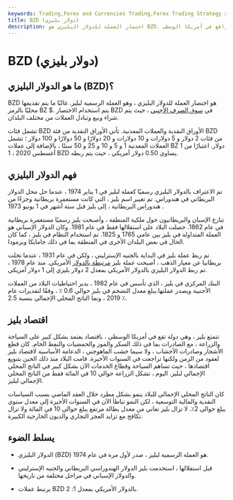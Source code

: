 ```yaml
---
keywords: Trading,Forex and Currencies Trading,Forex Trading Strategy and Education,Strategy and Education
title: BZD (دولار بليزي)
description: اختصار العملة للدولار البليزي هو BZD. إنها العملة الرسمية لهذا البلد الواقع في أمريكا الوسطى.
---
```


# BZD (دولار بليزي)
## ما هو الدولار البليزي (BZD)؟

BZD هو اختصار العملة للدولار البليزي ، وهو العملة الرسمية لبليز. غالبًا ما يتم تقديمها محليًا بالرمز BZ $. يتم استخدام الاختصار BZD في [سوق الصرف الأجنبي](/foreign-exchange-markets) ، حيث يتم شراء وبيع وتبادل العملات من مختلف البلدان.

تشمل فئات BZD الأوراق النقدية والعملات المعدنية. تأتي الأوراق النقدية من فئة BZD من فئات 2 دولار و 5 دولارات و 10 دولارات و 20 دولارًا و 50 دولارًا و 100 دولار ؛ تشمل العملات المعدنية 1 و 5 و 10 و 25 و 50 سنتًا ، بالإضافة إلى عملات BZ 1 دولار. اعتبارًا من أغسطس 2020 ، 1 BZD يساوي 0.50 دولار أمريكي ، حيث يتم ربطه.

## فهم الدولار البليزي

تم الاعتراف بالدولار البليزي رسميًا كعملة لبليز في 1 يناير 1974 ، عندما حل محل الدولار البريطاني في هندوراس. تم تغيير اسم بليز ، التي كانت مستعمرة بريطانية وجزءًا من هندوراس البريطانية ، إلى بليز قبل ستة أشهر في 1 يونيو 1973 .

تنازع الإسبان والبريطانيون حول ملكية المنطقة ، وأصبحت بليز رسميًا مستعمرة بريطانية في عام 1862. حصلت البلاد على استقلالها فقط في عام 1981. وكان الدولار الإسباني هو العملة المتداولة في بليز بين عامي 1765 و 1825. تم استخدام النظام في بليز ، كما كان الحال في بعض البلدان الأخرى في المنطقة بما في ذلك جامايكا وبرمودا.

تم ربط عملة بليز في البداية بالجنيه الإسترليني ، ولكن في عام 1931 ، عندما تخلت بريطانيا عن معيار الذهب ، أصبحت عملة بليز [مرتبطة بالدولار](/currency-peg) الأمريكي. منذ عام 1978 ، تم ربط الدولار البليزي بالدولار الأمريكي بمعدل 2 دولار بليزي إلى 1 دولار أمريكي.

البنك المركزي في بليز ، الذي تأسس في عام 1982 ، يدير احتياطيات البلاد من العملات الأجنبية ويصدر عملتها.يبلغ معدل التضخم في بليز حوالي 0.6 ٪ ، وفقًا لتقديرات عام 2019 ، ونما الناتج المحلي الإجمالي بنسبة 2.5 ٪.

## اقتصاد بليز

تتمتع بليز ، وهي دولة تقع في أمريكا الوسطى ، باقتصاد يعتمد بشكل كبير على السياحة والزراعة ، مع الصادرات بما في ذلك السكر والموز والحمضيات والنفط الخام. كان قطع الأشجار وصادرات الأخشاب ، ولا سيما خشب الماهوجني ، الدعامة الأساسية لاقتصاد بليز لعقود من الزمن ولكنها تراجعت في السنوات الأخيرة. قامت البلاد منذ ذلك الحين بتنويع اقتصادها ، حيث تساهم السياحة وقطاع الخدمات الآن بشكل كبير في الناتج المحلي الإجمالي لبليز. اليوم ، تشكل الزراعة حوالي 10 في المائة فقط من الناتج المحلي الإجمالي لبليز.

كان الناتج المحلي الإجمالي للبلاد ينمو بشكل مطرد خلال العقد الماضي بسبب السياسات النقدية والمالية التوسعية ، لكن النمو تباطأ الآن في السنوات الأخيرة إلى معدل سنوي يبلغ حوالي 2٪. لا تزال بليز تعاني من معدل بطالة مرتفع يبلغ حوالي 10 في المائة ولا تزال تكافح مع تزايد العجز التجاري والديون الخارجية الكبيرة.

## يسلط الضوء

- الدولار البليزي (BZD) هو العملة الرسمية لبليز ، صدر لأول مرة في عام 1974.

- قبل استقلالها ، استخدمت بليز الدولار الهندوراسي البريطاني والجنيه الإسترليني والدولار الإسباني في مراحل مختلفة من تاريخها.

- يرتبط عملات BZD بالدولار الأمريكي بمعدل 1: 2.

